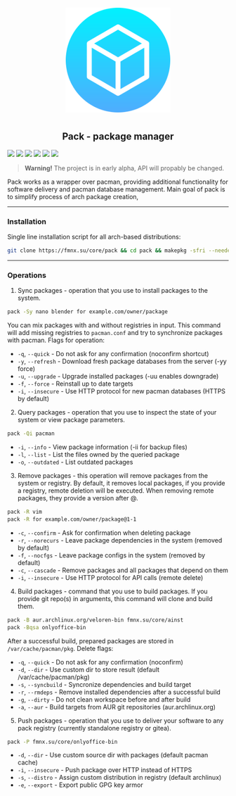 <p align="center">
<img style="align: center; padding-left: 10px; padding-right: 10px; padding-bottom: 10px;" width="238px" height="238px" src="./logo.png" />
</p>

<h2 align="center">Pack - package manager</h2>

![](https://img.shields.io/badge/status-alpha-red.svg)
[![](https://img.shields.io/badge/license-gpl-orange.svg)](https://fmnx.su/core/pack/src/branch/main/LICENSE)
[![](https://img.shields.io/badge/fmnx-repo-006db0.svg)](https://fmnx.su/core/pack)
[![](https://img.shields.io/badge/codeberg-repo-45a3fb.svg)](https://codeberg.org/fmnx/pack)
[![](https://img.shields.io/badge/github-repo-white.svg)](https://github.com/fmnx-su/pack)
[![](https://img.shields.io/badge/arch-package-00bcd4.svg)](https://fmnx.su/core/-/packages/arch/pack)

> **Warning!** The project is in early alpha, API will propably be changed.

Pack works as a wrapper over pacman, providing additional functionality for software delivery and pacman database management. Main goal of pack is to simplify process of arch package creation,

---

### Installation

Single line installation script for all arch-based distributions:

```sh
git clone https://fmnx.su/core/pack && cd pack && makepkg -sfri --needed --noconfirm
```

---

### Operations

1. Sync packages - operation that you use to install packages to the system.

```sh
pack -Sy nano blender for example.com/owner/package
```

You can mix packages with and without registries in input. This command will add missing registries to `pacman.conf` and try to synchronize packages with pacman. Flags for operation:

- `-q`, `--quick` - Do not ask for any confirmation (noconfirm shortcut)
- `-y`, `--refresh` - Download fresh package databases from the server (-yy force)
- `-u`, `--upgrade` - Upgrade installed packages (-uu enables downgrade)
- `-f`, `--force` - Reinstall up to date targets
- `-i`, `--insecure` - Use HTTP protocol for new pacman databases (HTTPS by default)

2. Query packages - operation that you use to inspect the state of your system or view package parameters.

```sh
pack -Qi pacman
```

- `-i`, `--info` - View package information (-ii for backup files)
- `-l`, `--list` - List the files owned by the queried package
- `-o`, `--outdated` - List outdated packages

3. Remove packages - this operation will remove packages from the system or registry. By default, it removes local packages, if you provide a registry, remote deletion will be executed. When removing remote packages, they provide a version after @.

```sh
pack -R vim
pack -R for example.com/owner/package@1-1
```

- `-c`, `--confirm` - Ask for confirmation when deleting package
- `-r`, `--norecurs` - Leave package dependencies in the system (removed by default)
- `-f`, `--nocfgs` - Leave package configs in the system (removed by default)
- `-c`, `--cascade` - Remove packages and all packages that depend on them
- `-i`, `--insecure` - Use HTTP protocol for API calls (remote delete)

4. Build packages - command that you use to build packages. If you provide git repo(s) in arguments, this command will clone and build them.

```sh
pack -B aur.archlinux.org/veloren-bin fmnx.su/core/ainst
pack -Bqsa onlyoffice-bin
```

After a successful build, prepared packages are stored in `/var/cache/pacman/pkg`. Delete flags:

- `-q`, `--quick` - Do not ask for any confirmation (noconfirm)
- `-d`, `--dir` - Use custom dir to store result (default /var/cache/pacman/pkg)
- `-s`, `--syncbuild` - Syncronize dependencies and build target
- `-r`, `--rmdeps` - Remove installed dependencies after a successful build
- `-g`, `--dirty` - Do not clean workspace before and after build
- `-a`, `--aur` - Build targets from AUR git repositories (aur.archlinux.org)

5. Push packages - operation that you use to deliver your software to any pack registry (currently standalone registry or gitea).

```sh
pack -P fmnx.su/core/onlyoffice-bin
```

- `-d`, `--dir` - Use custom source dir with packages (default pacman cache)
- `-i`, `--insecure` - Push package over HTTP instead of HTTPS
- `-s`, `--distro` - Assign custom distribution in registry (default archlinux)
- `-e`, `--export` - Export public GPG key armor
